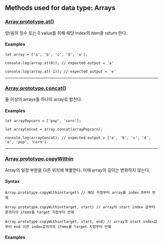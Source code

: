 ## Methods used for data type: Arrays

### [Array.prototype.at()](https://developer.mozilla.org/en-US/docs/Web/JavaScript/Reference/Global_Objects/Array/at, "mdn references")

양/음의 정수 또는 0 value를 취해 해당 index의 item을 return 한다.

#### Examples

`let array = ['a', 'b', 'c', 'd', 'e'];`

`console.log(array.at(0)); // expected output = 'a'`

`console.log(array.at(-1)); // expected output = 'e'`

---

### [Array.prototype.concat()](https://developer.mozilla.org/en-US/docs/Web/JavaScript/Reference/Global_Objects/Array/concat, "mdn references")

둘 이상의 arrays를 하나의 array로 합친다.

#### Examples

`let arrayPopcorn = ['pop', 'corn'];`

`let arrayConcat = array.concat(arrayPopcorn);`

`console.log(arrayConcat); // expected output = ['a', 'b', 'c', 'd', 'e', 'pop', 'corn']`

---

### [Array.prototype.copyWithin](https://developer.mozilla.org/en-US/docs/Web/JavaScript/Reference/Global_Objects/Array/copyWithin, "mdn references")

Array의 일정 부분을 다른 위치에 복붙한다. 이때 array의 길이는 변화하지 않는다.

#### Syntax

`Array.prototype.copyWithin(target) // 해당 지점부터 array를 index 0부터 반복`

`Array.prototype.copyWithin(target, start) // array의 start index 값부터 끝까지의 items를 target 지점부터 반복`

`Array.prototype.copyWithin(target, start, end) // array의 start index값부터 end 이전 index값까지의 items를 target 지점부터 반복`

#### Examples

